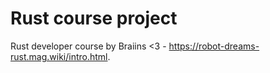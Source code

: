 # Rust course project
Rust developer course by Braiins <3 - https://robot-dreams-rust.mag.wiki/intro.html.

